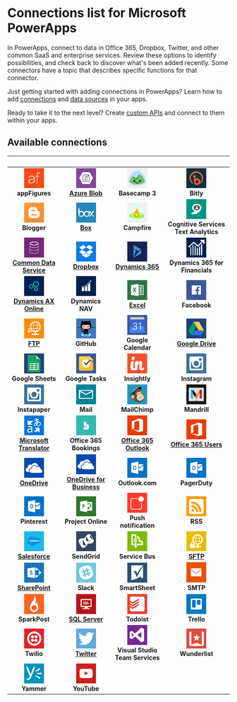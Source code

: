 <properties
	pageTitle="List of connections | Microsoft PowerApps"
	description="Overview of all the available connections you can use to build apps"
	services=""
	suite="powerapps"
	documentationCenter=""
	authors="AFTOwen"
	manager="anneta"
	editor=""
    tags=""/>

<tags
	ms.service="powerapps"
	ms.workload="na"
	ms.tgt_pltfrm="na"
	ms.devlang="na"
	ms.topic="article"
	ms.date="10/02/2016"
	ms.author="anneta"/>

# Connections list for Microsoft PowerApps #
In PowerApps, connect to data in Office 365, Dropbox, Twitter, and other common SaaS and enterprise services. Review these options to identify possibilities, and check back to discover what's been added recently. Some connectors have a topic that describes specific functions for that connector.

Just getting started with adding connections in PowerApps? Learn how to add [connections](add-manage-connections.md) and [data sources](add-data-connection.md) in your apps.

Ready to take it to the next level? Create [custom APIs](register-custom-api.md) and connect to them within your apps.

## Available connections ##
| &nbsp; | &nbsp; | &nbsp; | &nbsp; |
|:---:|:---:|:---:|:---:|
| ![](./media/connections-list/appfigures.png)<br>**appFigures** | ![](./media/connections-list/azureblob.png)<br>[**Azure Blob**](./connections/cloud-storage-blob-connections.md) | ![](./media/connections-list/basecamp.png)<br>**Basecamp 3** | ![](./media/connections-list/bitly.png)<br>**Bitly** |
| ![](./media/connections-list/blogger.png)<br>**Blogger** | ![](./media/connections-list/box.png)<br>[**Box**](./connections/cloud-storage-blob-connections.md) | ![](./media/connections-list/campfire.png)<br>**Campfire** | ![](./media/connections-list/cognitive.png)<br>**Cognitive Services Text Analytics** |
| ![](./media/connections-list/cdm.png)<br>[**Common Data Service**](data-platform-intro.md) | ![](./media/connections-list/dropbox.png)<br>[**Dropbox**](./connections/cloud-storage-blob-connections.md) | ![](./media/connections-list/dynamics-365.png)<br>[**Dynamics 365**](./connections/connection-dynamics-crmonline.md) | ![](./media/connections-list/dynamics-financials.png)<br>**Dynamics 365 for Financials** |
| ![](./media/connections-list/dynamics-ax.png)<br>[**Dynamics AX Online**](./connections/connection-dynamicsax.md) | ![](./media/connections-list/dynamics-nav.png)<br>**Dynamics NAV** | ![](./media/connections-list/excel.png)<br>[**Excel**](./connections/connection-excel.md) | ![](./media/connections-list/facebook.png)<br>**Facebook** |
| ![](./media/connections-list/ftp.png)<br>[**FTP**](./connections/connection-ftp.md) | ![](./media/connections-list/github.png)<br>**GitHub** | ![](./media/connections-list/googlecalendar.png)<br>**Google Calendar** | ![](./media/connections-list/googledrive.png)<br>[**Google Drive**](./connections/cloud-storage-blob-connections.md) |
| ![](./media/connections-list/googlesheets.png)<br>**Google Sheets** | ![](./media/connections-list/googletasks.png)<br>**Google Tasks** | ![](./media/connections-list/insightly2.png)<br>**Insightly** | ![](./media/connections-list/instagram.png)<br>**Instagram** |
| ![](./media/connections-list/instagram.png)<br>**Instapaper** | ![](./media/connections-list/mail.png)<br>**Mail** | ![](./media/connections-list/mailchimp.png)<br>**MailChimp** | ![](./media/connections-list/mandrill.png)<br>**Mandrill** |
| ![](./media/connections-list/translator.png)<br>[**Microsoft Translator**](./connections/connection-microsoft-translator.md) | ![](./media/connections-list/office365bookings.png)<br>**Office 365 Bookings** | ![](./media/connections-list/office365.png)<br>[**Office 365 Outlook**](./connections/connection-office365-outlook.md) | ![](./media/connections-list/office365.png)<br>[**Office 365 Users**](./connections/connection-office365-users.md) |
| ![](./media/connections-list/onedrive.png)<br>[**OneDrive**](./connections/cloud-storage-blob-connections.md) | ![](./media/connections-list/onedrive.png)<br>[**OneDrive for Business**](./connections/cloud-storage-blob-connections.md) | ![](./media/connections-list/outlookcom.png)<br>**Outlook.com** | ![](./media/connections-list/outlookcom.png)<br>**PagerDuty** |
| ![](./media/connections-list/outlookcom.png)<br>**Pinterest** | ![](./media/connections-list/projectonline.png)<br>**Project Online** | ![](./media/connections-list/pushnotification.png)<br>**Push notification** | ![](./media/connections-list/rss.png)<br>**RSS** |
| ![](./media/connections-list/salesforce.png)<br>[**Salesforce**](./connections/connection-salesforce.md) | ![](./media/connections-list/sendgrid.png)<br>**SendGrid** | ![](./media/connections-list/servicebus.png)<br>**Service Bus** | ![](./media/connections-list/sftp.png)<br>[**SFTP**](./connections/connection-sftp.md) |
| ![](./media/connections-list/sharepoint.png)<br>[**SharePoint**](./connections/connection-sharepoint-online.md) | ![](./media/connections-list/slack.png)<br>**Slack** | ![](./media/connections-list/smartsheet.png)<br>**SmartSheet** | ![](./media/connections-list/smtp.png)<br>**SMTP** |
| ![](./media/connections-list/sparkpost.png)<br>**SparkPost** | ![](./media/connections-list/sql.png)<br>[**SQL Server**](./connections/connection-azure-sqldatabase.md) | ![](./media/connections-list/todoist.png)<br>**Todoist** | ![](./media/connections-list/trello.png)<br>**Trello** |
| ![](./media/connections-list/twilio.png)<br>**Twilio** | ![](./media/connections-list/twitter.png)<br>[**Twitter**](./connections/connection-twitter.md) | ![](./media/connections-list/vsts.png)<br>**Visual Studio<br>Team Services** | ![](./media/connections-list/wunderlist.png)<br>**Wunderlist** |
| ![](./media/connections-list/yammer.png)<br>**Yammer** | ![](./media/connections-list/youtube.png)<br>**YouTube** |  |  |
